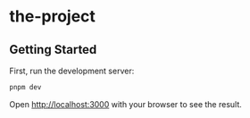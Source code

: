 # the-project

## Getting Started

First, run the development server:

```bash
pnpm dev
```

Open [http://localhost:3000](http://localhost:3000) with your browser to see the result.
